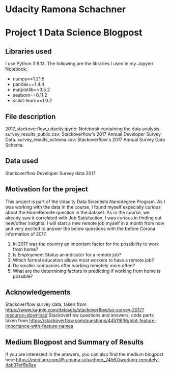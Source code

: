 # Udacity Ramona Schachner
# Project 1 Data Science Blogpost
## Libraries used
I use Python 3.9.13. The following are the libraries I used in my Jupyter Notebook:

- numpy==1.21.5
- pandas==1.4.4
- matplotlib==3.5.2
- seaborn==0.11.2
- scikit-learn==1.0.2

## File description 
2017_stackoverflow_udacity.ipynb: Notebook containing the data analysis.
survey_results_public.csv: Stackoverflow's 2017 Annual Developer Survey Data.
survey_results_schema.csv: Stackoverflow's 2017 Annual Survey Data Schema.

## Data used
Stackoverflow Developer Survey data 2017

## Motivation for the project
This project is part of the Udacity Data Scientists Nanodegree Program. As I was working with the data in the course, I found myself expecially curious about the HomeRemote question in the dataset. As in the course, we already saw it correlated with Job Satisfaction, I was curious in finding out new/other insights. 
I will start a new remote job myself in a month from now and very excited to answer the below questions with the before Corona information of 2017. 

1) In 2017 was the country an important factor for the possibility to work from home?
2) Is Employment Status an indicator for a remote job?
3) Which formal education allows most workers to have a remote job?
4) Do smaller companies offer working remotely more often?
5) What are the determining factors in predicting if working from home is possible?

## Acknowledgements
Stackoverflow survey data, taken from  https://www.kaggle.com/datasets/stackoverflow/so-survey-2017?resource=download
Stackoverflow questions and answers, code parts taken from  https://stackoverflow.com/questions/44511636/plot-feature-importance-with-feature-names


## Medium Blogpost and Summary of Results 
If you are interested in the answers, you can also find the medium blogpost here https://medium.com/@ramona.schachner_74567/working-remotely-4ab37ef6b8ae


